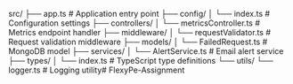 src/
├── app.ts # Application entry point
├── config/
│ └── index.ts # Configuration settings
├── controllers/
│ └── metricsController.ts # Metrics endpoint handler
├── middleware/
│ └── requestValidator.ts # Request validation middleware
├── models/
│ └── FailedRequest.ts # MongoDB model
├── services/
│ └── AlertService.ts # Email alert service
├── types/
│ └── index.ts # TypeScript type definitions
└── utils/
└── logger.ts # Logging utility#   F l e x y P e - A s s i g n m e n t  
 